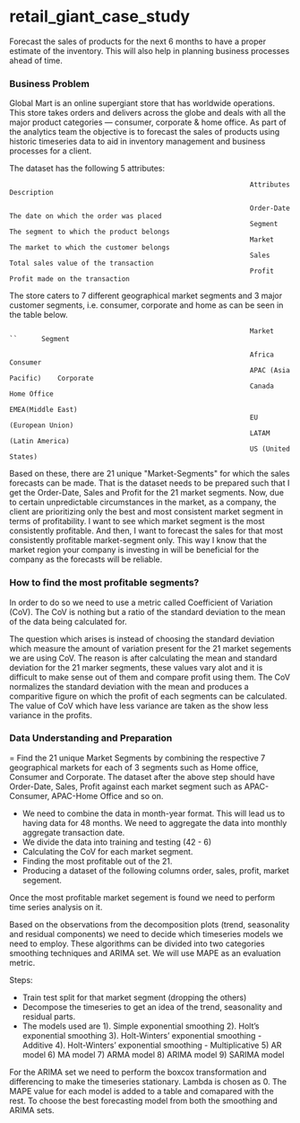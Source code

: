 # retail_giant_case_study
Forecast the sales of products for the next 6 months to have a proper estimate of the inventory. This will also help in planning business processes ahead of time. 

### Business Problem 
Global Mart is an online supergiant store that has worldwide operations. This store takes orders and delivers across the globe and deals with all the major product categories — consumer, corporate & home office. As part of the analytics team the objective is to forecast the sales of products using historic timeseries data to aid in inventory management and business processes for a client. 

 The dataset has the following 5 attributes:
                                                           
                                                                Attributes	  Description                             
                                                            
                                                                Order-Date	  The date on which the order was placed  
                                                                Segment	     The segment to which the product belongs
                                                                Market	      The market to which the customer belongs
                                                                Sales	       Total sales value of the transaction    
                                                                Profit	      Profit made on the transaction          
                                                                
The store caters to 7 different geographical market segments and 3 major customer segments, i.e. consumer, corporate and home as can be seen in the table below.
                                                               
                                                                Market	        ``      Segment     
                                                                
                                                                Africa	                Consumer   
                                                                APAC (Asia Pacific)	   Corporate   
                                                                Canada	                Home Office
                                                                EMEA(Middle East)	                
                                                                EU (European Union)	              
                                                                LATAM (Latin America)	            
                                                                US (United States)	
                                                                
Based on these, there are 21 unique "Market-Segments" for which the sales forecasts can be made. That is the dataset needs to be prepared such that I get the Order-Date, Sales and Profit for the 21 market segments.
Now, due to certain unpredictable circumstances in the market, as a company, the client are prioritizing only the best and most consistent market segment in terms of profitability.
I want to see which market segment is the most consistently profitable. And then, I want to forecast the sales for that most consistently profitable market-segment only. This way I know that the market region your company is investing in will be beneficial for the company as the forecasts will be reliable.

### How to find the most profitable segments?
In order to do so we need to use a metric called Coefficient of Variation (CoV). The CoV is nothing but a ratio of the standard deviation to the mean of the data being calculated for.

The question which arises is instead of choosing the standard deviation which measure the amount of variation present for the 21 market segements we are using CoV. 
The reason is after calculating the mean and standard deviation for the 21 marker segments, these values vary alot and it is difficult to make sense out of them and compare profit using them. 
The CoV normalizes the standard deviation with the mean and produces a comparitive figure on which the profit of each segments can be calculated. The value of CoV which have less variance are taken as the show less variance in the profits. 

### Data Understanding and Preparation
= Find the 21 unique Market Segments by combining the respective 7 geographical markets for each of 3 segments such as Home office, Consumer and Corporate. The dataset after the above step should have Order-Date, Sales, Profit against each market segment such as APAC-Consumer, APAC-Home Office and so on.
- We need to combine the data in month-year format. This will lead us to having data for 48 months. We need to aggregate the data into monthly aggregate transaction date.
- We divide the data into training and testing (42 - 6)
- Calculating the CoV for each market segment.
- Finding the most profitable out of the 21.
- Producing a dataset of the following columns order, sales, profit, market segement. 

Once the most profitable market segement is found we need to perform time series analysis on it. 
 
Based on the observations from the decomposition plots (trend, seasonality and residual components) we need to decide which timeseries models we need to employ.
These algorithms can be divided into two categories smoothing techniques and ARIMA set. We will use MAPE as an evaluation metric.

Steps:
- Train test split for that market segment (dropping the others)
- Decompose the timeseries to get an idea of the trend, seasonality and residual parts.
- The models used are 
    1).  Simple exponential smoothing
    2).  Holt’s exponential smoothing
    3).  Holt-Winters’ exponential smoothing - Additive
    4).  Holt-Winters’ exponential smoothing - Multiplicative
    5)   AR model
    6)   MA model
    7)   ARMA model
    8)   ARIMA model 
    9)   SARIMA model

For the ARIMA set we need to perform the boxcox transformation and differencing to make the timeseries stationary. Lambda is chosen as 0.
The MAPE value for each model is added to a table and comapared with the rest. To choose the best forecasting model from both the smoothing and ARIMA sets.
